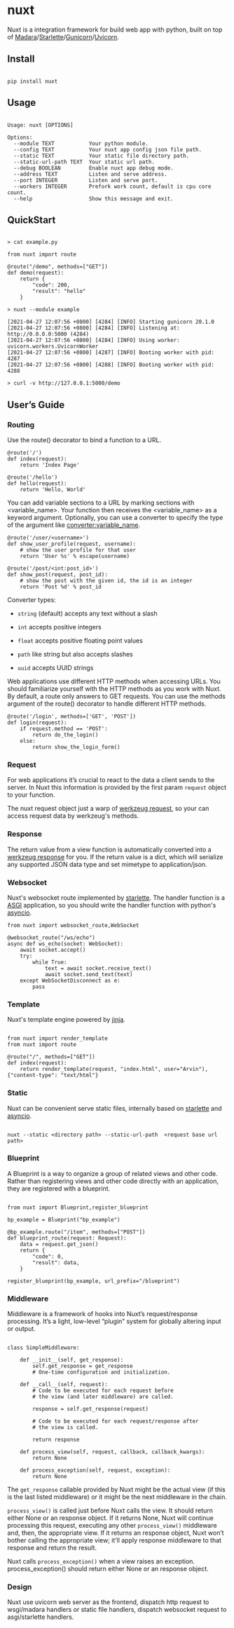 # nuxt

Nuxt is a integration framework for build web app with python, built on top of [Madara](https://github.com/Arvintian/madara)/[Starlette](https://github.com/encode/starlette)/[Gunicorn](https://github.com/benoitc/gunicorn)/[Uvicorn](https://github.com/encode/uvicorn).

## Install

```

pip install nuxt

```

## Usage

```

Usage: nuxt [OPTIONS]

Options:
  --module TEXT           Your python module.
  --config TEXT           Your nuxt app config json file path.
  --static TEXT           Your static file directory path.
  --static-url-path TEXT  Your static url path.
  --debug BOOLEAN         Enable nuxt app debug mode.
  --address TEXT          Listen and serve address.
  --port INTEGER          Listen and serve port.
  --workers INTEGER       Prefork work count, default is cpu core count.
  --help                  Show this message and exit.

```


## QuickStart

```

> cat example.py

from nuxt import route

@route("/demo", methods=["GET"])
def demo(request):
    return {
        "code": 200,
        "result": "hello"
    }

> nuxt --module example

[2021-04-27 12:07:56 +0800] [4284] [INFO] Starting gunicorn 20.1.0
[2021-04-27 12:07:56 +0800] [4284] [INFO] Listening at: http://0.0.0.0:5000 (4284)
[2021-04-27 12:07:56 +0800] [4284] [INFO] Using worker: uvicorn.workers.UvicornWorker
[2021-04-27 12:07:56 +0800] [4287] [INFO] Booting worker with pid: 4287
[2021-04-27 12:07:56 +0800] [4288] [INFO] Booting worker with pid: 4288

> curl -v http://127.0.0.1:5000/demo

```

## User’s Guide

### Routing

Use the route() decorator to bind a function to a URL.

```
@route('/')
def index(request):
    return 'Index Page'

@route('/hello')
def hello(request):
    return 'Hello, World'
```

You can add variable sections to a URL by marking sections with <variable_name>. Your function then receives the <variable_name> as a keyword argument. Optionally, you can use a converter to specify the type of the argument like <converter:variable_name>.

```
@route('/user/<username>')
def show_user_profile(request, username):
    # show the user profile for that user
    return 'User %s' % escape(username)

@route('/post/<int:post_id>')
def show_post(request, post_id):
    # show the post with the given id, the id is an integer
    return 'Post %d' % post_id
```

Converter types:

- `string` (default) accepts any text without a slash

- `int` accepts positive integers

- `float` accepts positive floating point values

- `path` like string but also accepts slashes

- `uuid` accepts UUID strings

Web applications use different HTTP methods when accessing URLs. You should familiarize yourself with the HTTP methods as you work with Nuxt. By default, a route only answers to GET requests. You can use the methods argument of the route() decorator to handle different HTTP methods.

```
@route('/login', methods=['GET', 'POST'])
def login(request):
    if request.method == 'POST':
        return do_the_login()
    else:
        return show_the_login_form()
```

### Request

For web applications it’s crucial to react to the data a client sends to the server. In Nuxt this information is provided by the first param `request` object to your function.

The nuxt request object just a warp of [werkzeug request](https://werkzeug.palletsprojects.com/en/1.0.x/wrappers/#werkzeug.wrappers.Request), so your can access request data by werkzeug's methods.

### Response

The return value from a view function is automatically converted into a [werkzeug response](https://werkzeug.palletsprojects.com/en/1.0.x/wrappers/#werkzeug.wrappers.Response) for you. If the return value is a dict, which will serialize any supported JSON data type and set mimetype to application/json.

### Websocket

Nuxt's websocket route implemented by [starlette](https://www.starlette.io/websockets/). The handler function is a [ASGI](https://asgi.readthedocs.io/en/latest/) application, so you should write the handler function with python's [asyncio](https://docs.python.org/3/library/asyncio.html).

```
from nuxt import websocket_route,WebSocket

@websocket_route("/ws/echo")
async def ws_echo(socket: WebSocket):
    await socket.accept()
    try:
        while True:
            text = await socket.receive_text()
            await socket.send_text(text)
    except WebSocketDisconnect as e:
        pass
```

### Template

Nuxt's template engine powered by [jinja](https://jinja.palletsprojects.com/en/3.1.x/).

```

from nuxt import render_template
from nuxt import route

@route("/", methods=["GET"])
def index(request):
    return render_template(request, "index.html", user="Arvin"), {"content-type": "text/html"}

```

### Static

Nuxt can be convenient serve static files, internally based on [starlette](https://www.starlette.io/staticfiles/) and [asyncio](https://docs.python.org/3/library/asyncio.html).

```

nuxt --static <directory path> --static-url-path  <request base url path>

```

### Blueprint

A Blueprint is a way to organize a group of related views and other code. Rather than registering views and other code directly with an application, they are registered with a blueprint.

```

from nuxt import Blueprint,register_blueprint

bp_example = Blueprint("bp_example")

@bp_example.route("/item", methods=["POST"])
def blueprint_route(request: Request):
    data = request.get_json()
    return {
        "code": 0,
        "result": data,
    }

register_blueprint(bp_example, url_prefix="/blueprint")

```

### Middleware

Middleware is a framework of hooks into Nuxt’s request/response processing. It’s a light, low-level “plugin” system for globally altering input or output.

```

class SimpleMiddleware:

    def __init__(self, get_response):
        self.get_response = get_response
        # One-time configuration and initialization.

    def __call__(self, request):
        # Code to be executed for each request before
        # the view (and later middleware) are called.

        response = self.get_response(request)

        # Code to be executed for each request/response after
        # the view is called.

        return response

    def process_view(self, request, callback, callback_kwargs):
        return None

    def process_exception(self, request, exception):
        return None

```

The `get_response` callable provided by Nuxt might be the actual view (if this is the last listed middleware) or it might be the next middleware in the chain.

`process_view()` is called just before Nuxt calls the view. It should return either None or an response object. If it returns None, Nuxt will continue processing this request, executing any other `process_view()` middleware and, then, the appropriate view. If it returns an response object, Nuxt won’t bother calling the appropriate view; it’ll apply response middleware to that response and return the result.

Nuxt calls `process_exception()` when a view raises an exception. process_exception() should return either None or an response object.

### Design

Nuxt use uvicorn web server as the frontend, dispatch http request to wsgi/madara handlers or static file handlers, dispatch websocket request to asgi/starlette handlers.